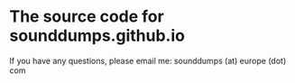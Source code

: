 # The source code for sounddumps.github.io
If you have any questions, please email me: sounddumps (at) europe (dot) com
